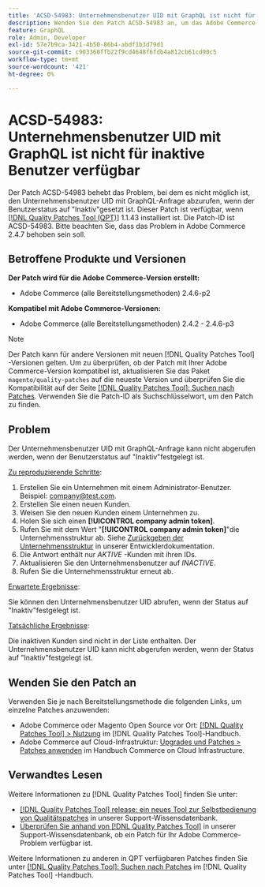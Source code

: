 ```yaml
---
title: 'ACSD-54983: Unternehmensbenutzer UID mit GraphQL ist nicht für inaktive Benutzer verfügbar'
description: Wenden Sie den Patch ACSD-54983 an, um das Adobe Commerce-Problem zu beheben, bei dem es nicht möglich ist, den Unternehmensbenutzer UID mit GraphQL-Anfrage abzurufen, wenn der Benutzerstatus auf "Inaktiv"festgelegt ist.
feature: GraphQL
role: Admin, Developer
exl-id: 57e7b9ca-3421-4b50-86b4-abdf1b3d79d1
source-git-commit: c903360ffb22f9cd4648f6fdb4a812cb61cd90c5
workflow-type: tm+mt
source-wordcount: '421'
ht-degree: 0%

---
```


# ACSD-54983: Unternehmensbenutzer UID mit GraphQL ist nicht für inaktive Benutzer verfügbar

Der Patch ACSD-54983 behebt das Problem, bei dem es nicht möglich ist, den Unternehmensbenutzer UID mit GraphQL-Anfrage abzurufen, wenn der Benutzerstatus auf &quot;Inaktiv&quot;gesetzt ist. Dieser Patch ist verfügbar, wenn [[!DNL Quality Patches Tool (QPT)]](/help/announcements/adobe-commerce-announcements/magento-quality-patches-released-new-tool-to-self-serve-quality-patches.md) 1.1.43 installiert ist. Die Patch-ID ist ACSD-54983. Bitte beachten Sie, dass das Problem in Adobe Commerce 2.4.7 behoben sein soll.

## Betroffene Produkte und Versionen

**Der Patch wird für die Adobe Commerce-Version erstellt:**

* Adobe Commerce (alle Bereitstellungsmethoden) 2.4.6-p2

**Kompatibel mit Adobe Commerce-Versionen:**

* Adobe Commerce (alle Bereitstellungsmethoden) 2.4.2 - 2.4.6-p3

>[!NOTE]
>
>Der Patch kann für andere Versionen mit neuen [!DNL Quality Patches Tool] -Versionen gelten. Um zu überprüfen, ob der Patch mit Ihrer Adobe Commerce-Version kompatibel ist, aktualisieren Sie das Paket `magento/quality-patches` auf die neueste Version und überprüfen Sie die Kompatibilität auf der Seite [[!DNL Quality Patches Tool]: Suchen nach Patches](https://experienceleague.adobe.com/tools/commerce-quality-patches/index.html). Verwenden Sie die Patch-ID als Suchschlüsselwort, um den Patch zu finden.

## Problem

Der Unternehmensbenutzer UID mit GraphQL-Anfrage kann nicht abgerufen werden, wenn der Benutzerstatus auf &quot;Inaktiv&quot;festgelegt ist.

<u>Zu reproduzierende Schritte</u>:

1. Erstellen Sie ein Unternehmen mit einem Administrator-Benutzer. Beispiel: company@test.com.
1. Erstellen Sie einen neuen Kunden.
1. Weisen Sie den neuen Kunden einem Unternehmen zu.
1. Holen Sie sich einen **[!UICONTROL company admin token]**.
1. Rufen Sie mit dem Wert &quot;**[!UICONTROL company admin token]**&quot;die Unternehmensstruktur ab. Siehe [Zurückgeben der Unternehmensstruktur](https://developer.adobe.com/commerce/webapi/graphql/schema/b2b/company/queries/company/#return-the-company-structure) in unserer Entwicklerdokumentation.
1. Die Antwort enthält nur *AKTIVE* -Kunden mit ihren IDs.
1. Aktualisieren Sie den Unternehmensbenutzer auf *INACTIVE*.
1. Rufen Sie die Unternehmensstruktur erneut ab.

<u>Erwartete Ergebnisse</u>:

Sie können den Unternehmensbenutzer UID abrufen, wenn der Status auf &quot;Inaktiv&quot;festgelegt ist.

<u>Tatsächliche Ergebnisse</u>:

Die inaktiven Kunden sind nicht in der Liste enthalten. Der Unternehmensbenutzer UID kann nicht abgerufen werden, wenn der Status auf &quot;Inaktiv&quot;festgelegt ist.

## Wenden Sie den Patch an

Verwenden Sie je nach Bereitstellungsmethode die folgenden Links, um einzelne Patches anzuwenden:

* Adobe Commerce oder Magento Open Source vor Ort: [[!DNL Quality Patches Tool] > Nutzung](https://experienceleague.adobe.com/docs/commerce-operations/tools/quality-patches-tool/usage.html) im [!DNL Quality Patches Tool]-Handbuch.
* Adobe Commerce auf Cloud-Infrastruktur: [Upgrades und Patches > Patches anwenden](https://experienceleague.adobe.com/docs/commerce-cloud-service/user-guide/develop/upgrade/apply-patches.html) im Handbuch Commerce on Cloud Infrastructure.

## Verwandtes Lesen

Weitere Informationen zu [!DNL Quality Patches Tool] finden Sie unter:

* [[!DNL Quality Patches Tool] release: ein neues Tool zur Selbstbedienung von Qualitätspatches](/help/announcements/adobe-commerce-announcements/magento-quality-patches-released-new-tool-to-self-serve-quality-patches.md) in unserer Support-Wissensdatenbank.
* [Überprüfen Sie anhand von  [!DNL Quality Patches Tool]](/help/support-tools/patches-available-in-qpt-tool/check-patch-for-magento-issue-with-magento-quality-patches.md) in unserer Support-Wissensdatenbank, ob ein Patch für Ihr Adobe Commerce-Problem verfügbar ist.

Weitere Informationen zu anderen in QPT verfügbaren Patches finden Sie unter [[!DNL Quality Patches Tool]: Suchen nach Patches](https://experienceleague.adobe.com/tools/commerce-quality-patches/index.html) im [!DNL Quality Patches Tool] -Handbuch.
